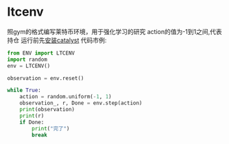 # ltcenv
照gym的格式编写莱特币环境，用于强化学习的研究
action的值为-1到1之间,代表持仓
运行前先[安装catalyst](https://enigma.co/catalyst/install.html "安装catalyst")
代码市例:
```python
from ENV import LTCENV
import random
env = LTCENV()

observation = env.reset()

while True:
    action = random.uniform(-1, 1)
    observation_, r, Done = env.step(action)
    print(observation)
    print(r)
    if Done:
        print("完了")
        break


```